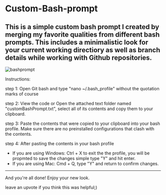 # Custom-Bash-prompt

This is a simple custom bash prompt I created by merging my favorite qualities from different bash prompts. This includes a minimalistic look for your current working directiory as well as branch details while working with Github repositories.
-----------------------------------------------------------------------------------------------------------------------------------------------------------------------
![bashprompt](https://user-images.githubusercontent.com/104035798/174483304-bd241dab-5ed2-493a-bcd6-57bdef9d7acb.jpg)

Instructions:

step 1: Open Git bash and type "nano ~/.bash_profile" without the quotation marks of course 

step 2: View the code or Open the attached text folder named "customBashPrompt.txt", select all of its contents and copy them to your clipboard.

step 3: Paste the contents that were copied to your clipboard into your bash profile. Make sure there are no preinstalled configurations that clash with the contents.

step 4: After pasting the contents in your bash profile 
- If you are using Windows: Ctrl + X to exit the the profile, you will be propmted to save the changes simple type "Y" and hit enter.
- If you are using Mac: Cmd + Q, type "Y" and return to confirm changes.
-------------------------------------------------------------------------------------
And you're all done! Enjoy your new look.

leave an upvote if you think this was helpful;)

